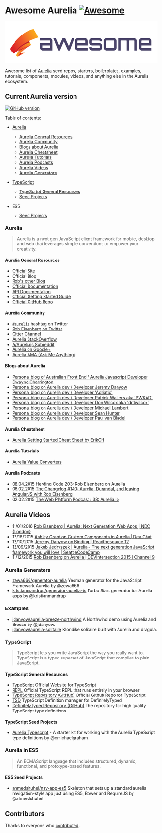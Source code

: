 # Awesome Aurelia [![Awesome](https://cdn.rawgit.com/sindresorhus/awesome/d7305f38d29fed78fa85652e3a63e154dd8e8829/media/badge.svg)](https://github.com/sindresorhus/awesome)

<p align="center">
  <img src="/media/awesome-aurelia.png" alt="Awesome Aurelia" />
</p>

Awesome list of [Aurelia](https://aurelia.io/) seed repos, starters, boilerplates, examples, tutorials, components, modules, videos, and anything else in the Aurelia ecosystem.

## Current Aurelia version

[![GitHub version](https://badge.fury.io/gh/aurelia%2Fframework.svg)](http://badge.fury.io/gh/aurelia%2Fframework)

Table of contents:

* [Aurelia](#aurelia)
  * [Aurelia General Resources](#aurelia-general-resources)
  * [Aurelia Community](#aurelia-community)
  * [Blogs about Aurelia](#aurelia-blogs)
  * [Aurelia Cheatsheet](#aurelia-cheatsheet)
  * [Aurelia Tutorials](#aurelia-tutorials)
  * [Aurelia Podcasts](#aurelia-podcasts)
  * [Aurelia Videos](#aurelia-videos)
  * [Aurelia Generators](#aurelia-generators)

* [TypeScript](#aurelia-in-typescript)
  * [TypeScript General Resources](#typescript-general-resources)
  * [Seed Projects](#typescript-seed-projects)

* [ES5](#aurelia-in-es5)
  * [Seed Projects](#es5-seed-projects)

### Aurelia

> Aurelia is a next gen JavaScript client framework for mobile, desktop and web that leverages simple conventions to empower your creativity.

#### Aurelia General Resources

* [Official Site](https://aurelia.io/)
* [Official Blog](http://blog.durandal.io/)
* [Rob's other Blog](http://eisenbergeffect.bluespire.com/)
* [Official Documentation](http://aurelia.io/docs.html)
* [API Documentation](http://aurelia.io/docs.html#/api/home)
* [Official Getting Started Guide](http://aurelia.io/docs.html#/aurelia/framework/latest/doc/article/getting-started)
* [Official GitHub Repo](https://github.com/aurelia/framework)

#### Aurelia Community

* [`#aurelia`](https://twitter.com/hashtag/aurelia) hashtag on Twitter
* [Rob Eisenberg on Twitter](https://twitter.com/eisenbergeffect)
* [Gitter Channel](https://gitter.im/aurelia/discuss)
* [Aurelia StackOverflow](http://stackoverflow.com/questions/tagged/aurelia)
* [/r/Aureliajs Subreddit](http://www.reddit.com/r/aureliajs/)
* [Aurelia on Google+](https://plus.google.com/communities/103785338632993439883)
* [Aurelia AMA (Ask Me Anything)](https://hashnode.com/ama/with-aurelia-team-cijv67apt000o535313ewe3qo)

#### Blogs about Aurelia

* [Personal blog of Australian Front End / Aurelia Javascript Developer Dwayne Charrington](http://ilikekillnerds.com/category/javascript/aurelia/)
* [Personal blog on Aurelia dev / Developer Jeremy Danyow](http://www.danyow.net/)
* [Personal blog on Aurelia dev / Developer 'Adriatic'](http://blog.aurelia-guides.com/)
* [Personal blog on Aurelia dev / Developer Patrick Walters aka 'PWKAD'](http://patrickwalters.net/)
* [Personal blog on Aurelia dev / Developer Don Wilcox aka 'drdwilcox'](http://drdwilcox.blogspot.com/)
* [Personal blog on Aurelia dev / Developer Michael Lambert](http://hobbit-on-aurelia.net/)
* [Personal blog on Aurelia dev / Developer Sean Hunter](http://sean-hunter.io/)
* [Personal blog on Aurelia dev / Developer Paul van Bladel](http://blog.opinionatedapps.com/)

#### Aurelia Cheatsheet

* [Aurelia Getting Started Cheat Sheet by ErikCH](http://www.cheatography.com/erikch/cheat-sheets/aurelia-getting-started/)

#### Aurelia Tutorials

* [Aurelia Value Converters](https://jdanyow.github.io/aurelia-converters-sample/)

#### Aurelia Podcasts

* 08.04.2015 [Herding Code 203: Rob Eisenberg on Aurelia](http://herdingcode.com/herding-code-203-rob-eisenberg-on-aurelia/)
* 06.02.2015 [The Changelog #140: Aurelia, Durandal, and leaving AngularJS with Rob Eisenberg](http://5by5.tv/changelog/140)
* 02.02.2015 [The Web Platform Podcast : 38: Aurelia.io](http://thewebplatform.libsyn.com/38-aureliaio)

## Aurelia Videos

* 11/01/2016 [Rob Eisenberg | Aurelia: Next Generation Web Apps | NDC {London}](https://vimeo.com/153090562)
* 12/16/2015 [Ashley Grant on Custom Components in Aurelia | Dev Chat](https://www.youtube.com/watch?v=KOCiYJAWXeQ)
* 12/10/2015 [Jeremy Danyow on Binding | Readthesource 12](https://www.youtube.com/watch?v=NyxGZYgOCuo)
* 12/09/2015 [Jakub Jedryszek | Aurelia - The next generation JavaScript framework you will love | SeattleCodeCamp](https://vimeo.com/152733803)
* 11/12/2015 [Rob Eisenberg on Aurelia | DEVIntersection 2015 | Channel 9](https://channel9.msdn.com/Events/Seth-on-the-Road/DevIntersection-2015/Rob-Eisenberg-on-Aurelia)

### Aurelia Generators

* [zewa666/generator-aurelia](https://github.com/zewa666/generator-aurelia) Yeoman generator for the JavaScript Framework Aurelia by @zewa666
* [kristianmandrup/generator-aurelia-ts](https://github.com/kristianmandrup/generator-aurelia-ts) Turbo Start generator for Aurelia apps by @kristianmandrup

### Examples

* [jdanyow/aurelia-breeze-northwind](https://github.com/jdanyow/aurelia-breeze-northwind) A Northwind demo using Aurelia and Breeze by @jdanyow.
* [jdanyow/aurelia-solitaire](https://github.com/jdanyow/aurelia-solitaire) Klondike solitaire built with Aurelia and dragula.

### TypeScript

> TypeScript lets you write JavaScript the way you really want to.
TypeScript is a typed superset of JavaScript that compiles to plain JavaScript.

#### TypeScript General Resources

* [TypeScript](http://www.typescriptlang.org/) Official Website for TypeScript
* [REPL](http://www.typescriptlang.org/Playground) Official TypeScript REPL that runs entirely in your browser
* [TypeScript Repository (GitHub)](https://github.com/Microsoft/TypeScript) Official Github Repo for TypeScript
* [TSD](http://definitelytyped.org/tsd) TypeScript Definition manager for DefinitelyTyped
* [DefinitelyTyped Repository (GitHub)](https://github.com/borisyankov/DefinitelyTyped) The repository for high quality TypeScript type definitions.

#### TypeScript Seed Projects

* [Aurelia Typescript](https://github.com/cmichaelgraham/aurelia-typescript) - A starter kit for working with the Aurelia TypeScript type definitions by @cmichaelgraham.

### Aurelia in ES5

> An ECMAScript language that includes structured, dynamic, functional, and prototype-based features.

#### ES5 Seed Projects

* [ahmedshuhel/nav-app-es5](https://github.com/ahmedshuhel/nav-app-es5) Skeleton that sets up a standard aurelia navigation-style app just using ES5, Bower and RequireJS by @ahmedshuhel.

## Contributors

Thanks to everyone who [contributed](https://github.com/voidberg/awesome-aurelia/graphs/contributors).
